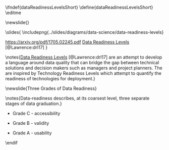 \ifndef{dataReadinessLevelsShort}
\define{dataReadinessLevelsShort}
\editme

\newslide{}

\slides{
\includepng{../slides/diagrams/data-science/data-readiness-levels}

<https://arxiv.org/pdf/1705.02245.pdf> [Data Readiness Levels](http://inverseprobability.com/2017/01/12/data-readiness-levels) [@Lawrence:drl17]
}

\notes{[Data Readiness Levels](http://inverseprobability.com/2017/01/12/data-readiness-levels) [@Lawrence:drl17] are an attempt to develop a language around data quality that can bridge the gap between technical solutions and decision makers such as managers and project planners. The are inspired by Technology Readiness Levels which attempt to quantify the readiness of technologies for deployment.}

\newslide{Three Grades of Data Readiness}

\notes{Data-readiness describes, at its coarsest level,  three separate stages of data graduation.}

* Grade C - accessibility

* Grade B - validity

* Grade A - usability

\endif

